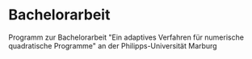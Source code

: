# Bachelorarbeit
Programm zur Bachelorarbeit "Ein adaptives Verfahren für numerische quadratische Programme" an der Philipps-Universität Marburg
